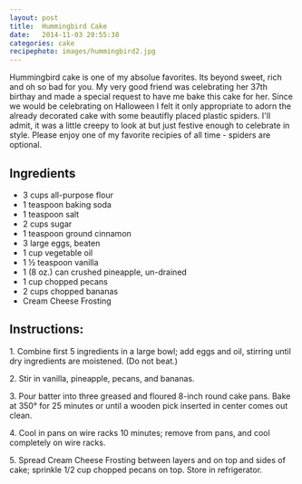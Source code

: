```yaml
---
layout: post
title:  Hummingbird Cake
date:   2014-11-03 20:55:38
categories: cake
recipephoto: images/hummingbird2.jpg
---
```



<div class="intro-story">
	<p> Hummingbird cake is one of my absolue favorites. Its beyond sweet, rich and oh so bad for you. My very good friend was celebrating her 37th birthay and made a special request to have me bake this cake for her. Since we would be celebrating on Halloween I felt it only appropriate to adorn the already decorated cake with some beautifly placed plastic spiders. I'll admit, it was a little creepy to look at but just festive enough to celebrate in style. Please enjoy one of my favorite recipies of all time - spiders are optional. 
	</p>
</div>

<h2>Ingredients</h2>

* 3 cups all-purpose flour
* 1 teaspoon baking soda
* 1 teaspoon salt
* 2 cups sugar
* 1 teaspoon ground cinnamon
* 3 large eggs, beaten
* 1 cup vegetable oil
* 1 ½ teaspoon vanilla
* 1 (8 oz.) can crushed pineapple, un-drained
* 1 cup chopped pecans
* 2 cups chopped bananas
* Cream Cheese Frosting 



<!-- instructions -->
<div class="instructions">

<h2>Instructions:</h2>

<p>1. Combine first 5 ingredients in a large bowl; add eggs and oil, stirring until dry ingredients are moistened. (Do not beat.) </p>
<p>2. Stir in vanilla, pineapple, pecans, and bananas.</p>
<p>3. Pour batter into three greased and floured 8-inch round cake pans. Bake at 350° for 25 minutes or until a wooden pick inserted in center comes out clean. 
</p>
<p>4. Cool in pans on wire racks 10 minutes; remove from pans, and cool completely on wire racks. </p>
<p>5.	Spread Cream Cheese Frosting between layers and on top and sides of cake; sprinkle 1/2 cup chopped pecans 	on top. Store in refrigerator.</p>

</div>